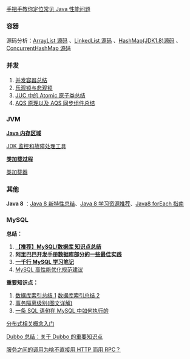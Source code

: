  

[手把手教你定位常见 Java 性能问题](./docs/java/手把手教你定位常见Java性能问题.md)

### 容器

源码分析：[ArrayList 源码](docs/java/collection/ArrayList.md) 、[LinkedList 源码](docs/java/collection/LinkedList.md) 、[HashMap(JDK1.8)源码](docs/java/collection/HashMap.md) 、[ConcurrentHashMap 源码](docs/java/collection/ConcurrentHashMap.md)

### 并发

1. [并发容器总结](docs/java/Multithread/并发容器总结.md)
3. [乐观锁与悲观锁](docs/essential-content-for-interview/面试必备之乐观锁与悲观锁.md)
5. [JUC 中的 Atomic 原子类总结](docs/java/Multithread/Atomic.md)
6. [AQS 原理以及 AQS 同步组件总结](docs/java/Multithread/AQS.md)

### JVM

 **[Java 内存区域](docs/java/jvm/Java内存区域.md)** 
 
 [JDK 监控和故障处理工具](docs/java/jvm/JDK监控和故障处理工具总结.md)
 
 **[类加载过程](docs/java/jvm/类加载过程.md)**
 
 [类加载器](docs/java/jvm/类加载器.md)


### 其他

  **Java 8** ：[Java 8 新特性总结](docs/java/What's%20New%20in%20JDK8/Java8Tutorial.md)、[Java 8 学习资源推荐](docs/java/What's%20New%20in%20JDK8/Java8教程推荐.md)、[Java8 forEach 指南](docs/java/What's%20New%20in%20JDK8/Java8foreach指南.md)
  
 
### MySQL

**总结：**

1. **[【推荐】MySQL/数据库 知识点总结](docs/database/MySQL.md)**
2. **[阿里巴巴开发手册数据库部分的一些最佳实践](docs/database/阿里巴巴开发手册数据库部分的一些最佳实践.md)**
3. **[一千行 MySQL 学习笔记](docs/database/一千行MySQL命令.md)**
4. [MySQL 高性能优化规范建议](docs/database/MySQL高性能优化规范建议.md)

**重要知识点：**

1. [数据库索引总结 1](docs/database/MySQL%20Index.md)
[数据库索引总结 2](docs/database/数据库索引.md)
2. [事务隔离级别(图文详解)](<docs/database/事务隔离级别(图文详解).md>)
3. [一条 SQL 语句在 MySQL 中如何执行的](docs/database/一条sql语句在mysql中如何执行的.md)
  
   
[分布式相关概念入门](docs/system-design/website-architecture/分布式.md)
 
[Dubbo 总结：关于 Dubbo 的重要知识点](docs/system-design/data-communication/dubbo.md)

[服务之间的调用为啥不直接用 HTTP 而用 RPC？](docs/system-design/data-communication/why-use-rpc.md)
 
 
